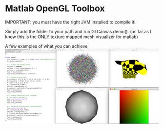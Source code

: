 Matlab OpenGL Toolbox
===============

IMPORTANT: you must have the right JVM installed to compile it!

Simply add the folder to your path and run GLCanvas.demo().
(as far as I know this is the ONLY texture mapped mesh visualizer for matlab)

A few examples of what you can achieve 
![alt tag](https://raw.githubusercontent.com/ataiya/OpenGL-Toolbox/master/gltoolbox.png)

